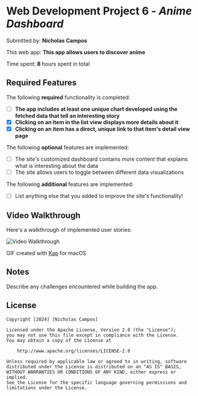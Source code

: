 # Web Development Project 6 - _Anime Dashboard_

Submitted by: **Nicholas Campos**

This web app: **This app allows users to discover anime**

Time spent: **8** hours spent in total

## Required Features

The following **required** functionality is completed:

- [ ] **The app includes at least one unique chart developed using the fetched data that tell an interesting story**
- [x] **Clicking on an item in the list view displays more details about it**
- [x] **Clicking on an item has a direct, unique link to that item's detail view page**

The following **optional** features are implemented:

- [ ] The site's customized dashboard contains more content that explains what is interesting about the data
- [ ] The site allows users to toggle between different data visualizations

The following **additional** features are implemented:

- [ ] List anything else that you added to improve the site's functionality!

## Video Walkthrough

Here's a walkthrough of implemented user stories:

![Video Walkthrough](https://media2.giphy.com/media/v1.Y2lkPTc5MGI3NjExMjI0Zm01bnh3encxcTV1dDlsZzhkODB3eHE5dmpqOWFjanV6cHZ3cyZlcD12MV9pbnRlcm5hbF9naWZfYnlfaWQmY3Q9Zw/vCWeklhIDMJPKjDlBU/giphy.gif)

<!-- Replace this with whatever GIF tool you used! -->

GIF created with [Kap](https://getkap.co/) for macOS 

<!-- Recommended tools:
[Kap](https://getkap.co/) for macOS
[ScreenToGif](https://www.screentogif.com/) for Windows
[peek](https://github.com/phw/peek) for Linux. -->

## Notes

Describe any challenges encountered while building the app.

## License

    Copyright [2024] [Nicholas Campos]

    Licensed under the Apache License, Version 2.0 (the "License");
    you may not use this file except in compliance with the License.
    You may obtain a copy of the License at

        http://www.apache.org/licenses/LICENSE-2.0

    Unless required by applicable law or agreed to in writing, software
    distributed under the License is distributed on an "AS IS" BASIS,
    WITHOUT WARRANTIES OR CONDITIONS OF ANY KIND, either express or implied.
    See the License for the specific language governing permissions and
    limitations under the License.
